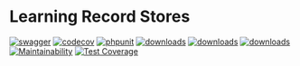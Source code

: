 # Learning Record Stores

[![swagger](https://img.shields.io/badge/documentation-swagger-green)](https://escolalms.github.io/LRS/)
[![codecov](https://codecov.io/gh/EscolaLMS/LRS/branch/main/graph/badge.svg?token=NRAN4R8AGZ)](https://codecov.io/gh/EscolaLMS/LRS)
[![phpunit](https://github.com/EscolaLMS/LRS/actions/workflows/test.yml/badge.svg)](https://github.com/EscolaLMS/LRS/actions/workflows/test.yml)
[![downloads](https://img.shields.io/packagist/dt/escolalms/lrs)](https://packagist.org/packages/escolalms/lrs)
[![downloads](https://img.shields.io/packagist/v/escolalms/lrs)](https://packagist.org/packages/escolalms/lrs)
[![downloads](https://img.shields.io/packagist/l/escolalms/lrs)](https://packagist.org/packages/escolalms/lrs)
[![Maintainability](https://api.codeclimate.com/v1/badges/701fa6064d932feadc41/maintainability)](https://codeclimate.com/github/EscolaLMS/LRS/maintainability)
[![Test Coverage](https://api.codeclimate.com/v1/badges/701fa6064d932feadc41/test_coverage)](https://codeclimate.com/github/EscolaLMS/LRS/test_coverage)
